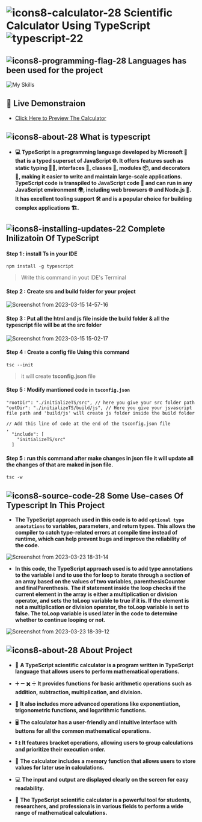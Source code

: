 # ![icons8-calculator-28](https://user-images.githubusercontent.com/122254160/227201241-3d713958-ce79-4345-8b8e-f732eb9ed720.png)  Scientific Calculator Using TypeScript ![typescript-22](https://user-images.githubusercontent.com/122254160/225262064-ef7a65d1-1b86-40b9-bd93-ace56cb0025f.png)
## ![icons8-programming-flag-28](https://user-images.githubusercontent.com/122254160/227199765-15b1bd41-2e39-4103-a65c-f6f9e16bcf47.png) **Languages has been used for the project**
![My Skills](https://skillicons.dev/icons?i=html,css,bootstrap,js,typescript)

## :rocket: Live Demonstraion
- [ Click Here to Preview The Calculator](https://subtle-lollipop-1c4694.netlify.app/)
## ![icons8-about-28](https://user-images.githubusercontent.com/122254160/227203854-e55cdbbb-e495-4082-8c62-88f479c45330.png) **What is typescript**
- **💻 TypeScript is a programming language developed by Microsoft 🚀 that is a typed superset of JavaScript 🌐. It offers features such as static typing 🙅‍♂️, interfaces 🤝, classes 🏫, modules 📦, and decorators 🎀, making it easier to write and maintain large-scale applications. TypeScript code is transpiled to JavaScript code 🔄 and can run in any JavaScript environment 🌍, including web browsers 🌐 and Node.js 🚀. It has excellent tooling support 🛠️ and is a popular choice for building complex applications 🏗️.**
## ![icons8-installing-updates-22](https://user-images.githubusercontent.com/122254160/225263873-cf5e8900-8799-415d-b235-5c07c416f58f.png) **Complete Inilizatoin Of TypeScript** 
#### Step 1 : install Ts in your IDE
```
npm install -g typescript
```
> Write this command in yout IDE's Terminal
#### Step 2 : Create src and build folder for your project
![Screenshot from 2023-03-15 14-57-16](https://user-images.githubusercontent.com/122254160/225266911-d3885509-9ed2-411f-a485-4e414ea972cf.png)
#### Step 3 :  Put all the html and js file inside the build folder & all the typescript file will be at the src folder
![Screenshot from 2023-03-15 15-02-17](https://user-images.githubusercontent.com/122254160/225267732-172a9f90-e71a-40cc-8c60-cd139e29de5e.png)
#### Step 4 :  Create a config file Using this command 
``` 
tsc --init
```
> it will create **tsconfig.json** file

#### Step 5 :  Modify mantioned code in ```tsconfig.json``` 
```
"rootDir": "./initializeTS/src", // here you give your src folder path
"outDir": "./initializeTS/build/js", // Here you give your jsvascript file path and 'build/js' will create js folder inside the build folder

// Add this line of code at the end of the tsconfig.json file
,
  "include": [
    "initializeTS/src"
  ]
```
#### Step 5 :  run this command after make changes in json file it will update all the changes of that are maked in json file.
```
tsc -w 
```

## ![icons8-source-code-28](https://user-images.githubusercontent.com/122254160/227211977-c2262cad-e1be-44b7-901b-b3983010440a.png) **Some Use-cases Of Typescript In This Project**
- **The TypeScript approach used in this code is to add `optional type annotations` to variables, parameters, and return types. This allows the compiler to catch type-related errors at compile time instead of runtime, which can help prevent bugs and improve the reliability of the code.**

![Screenshot from 2023-03-23 18-31-14](https://user-images.githubusercontent.com/122254160/227212237-91394c24-bf63-4f33-9f3a-24a4b3b2b893.png)

- **In this code, the TypeScript approach used is to add type annotations to the variable i and to use the for loop to iterate through a section of an array based on the values of two variables, parenthesisCounter and finalParenthesis. The if statement inside the loop checks if the current element in the array is either a multiplication or division operator, and sets the toLoop variable to true if it is. If the element is not a multiplication or division operator, the toLoop variable is set to false. The toLoop variable is used later in the code to determine whether to continue looping or not.**

![Screenshot from 2023-03-23 18-39-12](https://user-images.githubusercontent.com/122254160/227214087-fa42e8d5-5f8e-4126-86bc-1751c5e9deec.png)

## ![icons8-about-28](https://user-images.githubusercontent.com/122254160/227203854-e55cdbbb-e495-4082-8c62-88f479c45330.png) **About Project**
- 🔢 **A TypeScript scientific calculator is a program written in TypeScript language that allows users to perform mathematical operations.**

- ➕ ➖ ✖️ ➗ **It provides functions for basic arithmetic operations such as addition, subtraction, multiplication, and division.**

- 🧮 **It also includes more advanced operations like exponentiation, trigonometric functions, and logarithmic functions.**

- 🖥️ **The calculator has a user-friendly and intuitive interface with buttons for all the common mathematical operations.**

- ⏬⏫ **It features bracket operations, allowing users to group calculations and prioritize their execution order.**

- 💾 **The calculator includes a memory function that allows users to store values for later use in calculations.**

- 💻 **The input and output are displayed clearly on the screen for easy readability.**

- 🔬 **The TypeScript scientific calculator is a powerful tool for students, researchers, and professionals in various fields to perform a wide range of mathematical calculations.**

